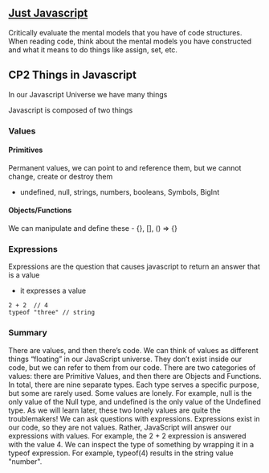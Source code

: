 ## [Just Javascript](https://justjavascript.com/)

Critically evaluate the mental models that you have of code structures.  When reading code, think about the mental models you have constructed and what it means to do things like assign, set, etc.

## CP2 Things in Javascript

In our Javascript Universe we have many things

Javascript is composed of two things
### Values

#### Primitives 
Permanent values, we can point to and reference them, but we cannot change,  create or destroy them
- undefined, null, strings, numbers, booleans, Symbols, BigInt 
  
#### Objects/Functions 
We can manipulate and define these
    - {}, [], () => {}
  
### Expressions

Expressions are the question that causes javascript to return an answer that is a value
 - it expresses a value
```
2 + 2  // 4
typeof "three" // string
```

### Summary

There are values, and then there’s code. We can think of values as different things “floating” in our JavaScript universe. They don’t exist inside our code, but we can refer to them from our code.
There are two categories of values: there are Primitive Values, and then there are Objects and Functions. In total, there are nine separate types. Each type serves a specific purpose, but some are rarely used.
Some values are lonely. For example, null is the only value of the Null type, and undefined is the only value of the Undefined type. As we will learn later, these two lonely values are quite the troublemakers!
We can ask questions with expressions. Expressions exist in our code, so they are not values. Rather, JavaScript will answer our expressions with values. For example, the 2 + 2 expression is answered with the value 4.
We can inspect the type of something by wrapping it in a typeof expression. For example, typeof(4) results in the string value "number".

